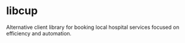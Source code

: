 # libcup
Alternative client library for booking local hospital services focused on efficiency and automation.
